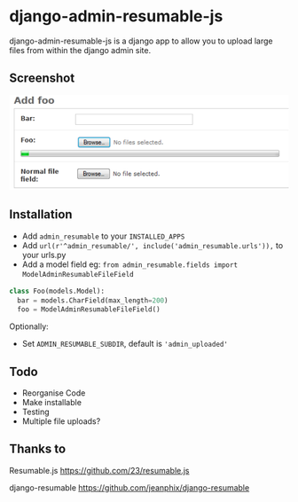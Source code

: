 django-admin-resumable-js
=========================

django-admin-resumable-js is a django app to allow you to upload large files from within the django admin site.

Screenshot
----------
![Image](screenshot.png?raw=true)


Installation
------------

* Add ```admin_resumable``` to your ```INSTALLED_APPS```
* Add ```url(r'^admin_resumable/', include('admin_resumable.urls')),``` to your urls.py
* Add a model field eg: 
```from admin_resumable.fields import ModelAdminResumableFileField```

```python
class Foo(models.Model):
  bar = models.CharField(max_length=200)
  foo = ModelAdminResumableFileField()
```

Optionally:

* Set ``ADMIN_RESUMABLE_SUBDIR``, default is ``'admin_uploaded'``


Todo
----

* Reorganise Code
* Make installable
* Testing
* Multiple file uploads?

Thanks to
---------

Resumable.js https://github.com/23/resumable.js

django-resumable https://github.com/jeanphix/django-resumable
